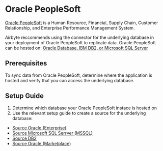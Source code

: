 # Oracle PeopleSoft

[Oracle PeopleSoft](https://www.oracle.com/applications/peoplesoft/) is a Human Resource, Financial, Supply Chain, Customer Relationship, and Enterprise Performance Management System.

Airbyte reccommends using the connector for the underlying database in your deployment of Oracle PeopleSoft to replicate data. 
Oracle PeopleSoft can be hosted on: [Oracle Database, IBM DB2, or Microsoft SQL Server](https://docs.oracle.com/cd/E92519_02/pt856pbr3/eng/pt/tgst/task_PeopleSoftDatabase-827f35.html)

## Prerequisites

To sync data from Oracle PeopleSoft, determine where the application is hosted and verify that you can access the underlying database.

## Setup Guide

1. Determine which database your Oracle PeopleSoft instace is hosted on
2. Use the relevant setup guide to create a source for the underlying database:

- [Source Oracle (Enterprise)](https://docs.airbyte.com/integrations/enterprise-connectors/source-oracle-enterprise)
- [Source Microsoft SQL Serrver (MSSQL)](https://docs.airbyte.com/integrations/sources/mssql#microsoft-sql-server-mssql)
- [Source DB2](https://docs.airbyte.com/integrations/enterprise-connectors/source-db2)
- [Source Oracle (Marketplace)](https://docs.airbyte.com/integrations/sources/oracle)
  
